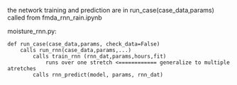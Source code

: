the network training and prediction are in run_case(case_data,params) called from fmda_rnn_rain.ipynb

moisture_rnn.py: 

    def run_case(case_data,params, check_data=False)
        calls run_rnn(case_data,params,...) 
            calls train_rnn (rnn_dat,params,hours,fit)
                runs over one stretch <============ generalize to multiple atretches
            calls rnn_predict(model, params, rnn_dat)